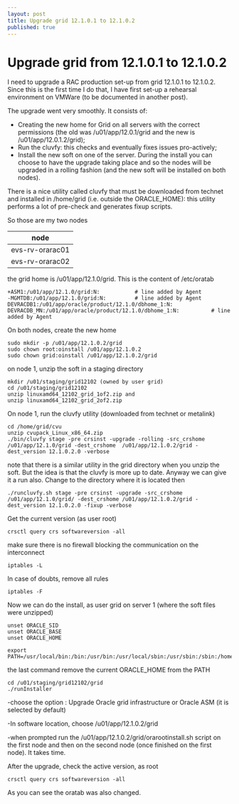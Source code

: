 ```yaml
---
layout: post
title: Upgrade grid 12.1.0.1 to 12.1.0.2
published: true
---
```


# Upgrade grid from 12.1.0.1 to 12.1.0.2

I need to upgrade a RAC production set-up from grid 12.1.0.1 to 12.1.0.2. Since this is the first time I do that, I have first set-up a rehearsal environment on VMWare (to be documented in another post).

The upgrade went very smoothly. It consists of:

- Creating the new home for Grid on all servers with the correct permissions (the old was /u01/app/12.0.1/grid and the new is /u01/app/12.0.1.2/grid);
- Run the cluvfy: this checks and eventually fixes issues pro-actively;
- Install the new soft on one of the server. During the install you can choose to have the upgrade taking place and so the nodes will be upgraded in a rolling fashion (and the new soft will be installed on both nodes).

There is a nice utility called cluvfy that must be downloaded from technet and installed in /home/grid (i.e. outside the ORACLE_HOME): this utility performs a lot of pre-check and generates fixup scripts.

So those are my two nodes

| node |
|------|
| evs-rv-orarac01 |
| evs-rv-orarac02 |

the grid home is /u01/app/12.1.0/grid. This is the content of /etc/oratab

```
+ASM1:/u01/app/12.1.0/grid:N:           # line added by Agent
-MGMTDB:/u01/app/12.1.0/grid:N:         # line added by Agent
DEVRACDB1:/u01/app/oracle/product/12.1.0/dbhome_1:N:
DEVRACDB_MN:/u01/app/oracle/product/12.1.0/dbhome_1:N:          # line added by Agent
```

On both nodes, create the new home
```
sudo mkdir -p /u01/app/12.1.0.2/grid
sudo chown root:oinstall /u01/app/12.1.0.2
sudo chown grid:oinstall /u01/app/12.1.0.2/grid
```
on node 1, unzip the soft in a staging directory
```
mkdir /u01/staging/grid12102 (owned by user grid)
cd /u01/staging/grid12102
unzip linuxamd64_12102_grid_1of2.zip and 
unzip linuxamd64_12102_grid_2of2.zip
```


On node 1, run the cluvfy utility (downloaded from technet or metalink)

```
cd /home/grid/cvu
unzip cvupack_Linux_x86_64.zip
./bin/cluvfy stage -pre crsinst -upgrade -rolling -src_crshome /u01/app/12.1.0/grid -dest_crshome  /u01/app/12.1.0.2/grid -dest_version 12.1.0.2.0 -verbose
```

note that there is a similar utility in the grid directory when you unzip the soft. But the idea is that the cluvfy is more up to date. Anyway we can give it a run also. Change to the directory where it is located then

```
./runcluvfy.sh stage -pre crsinst -upgrade -src_crshome /u01/app/12.1.0/grid/ -dest_crshome /u01/app/12.1.0.2/grid -dest_version 12.1.0.2.0 -fixup -verbose
```

Get the current version (as user root)

```
crsctl query crs softwareversion -all
```

make sure there is no firewall blocking the communication on the interconnect

```
iptables -L
```

In case of doubts, remove all rules

```
iptables -F
```

Now we can do the install, as user grid on server 1 (where the soft files were unzipped)

```
unset ORACLE_SID
unset ORACLE_BASE
unset ORACLE_HOME

export PATH=/usr/local/bin:/bin:/usr/bin:/usr/local/sbin:/usr/sbin:/sbin:/home/grid/bin
```

the last command remove the current ORACLE_HOME from the PATH

```
cd /u01/staging/grid12102/grid
./runInstaller
```

-choose the option : Upgrade Oracle grid infrastructure or Oracle ASM (it is selected by default)

-In software location, choose /u01/app/12.1.0.2/grid

-when prompted run the /u01/app/12.1.0.2/grid/orarootinstall.sh script on the first node and then on the second node (once finished on the first node). It takes time.

After the upgrade, check the active version, as root

```
crsctl query crs softwareversion -all
```

As you can see the oratab was also changed.
